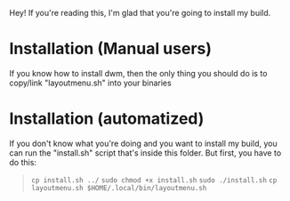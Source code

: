 Hey! If you're reading this, I'm glad that you're going to install my build.

# Installation (Manual users)
If you know how to install dwm, then the only thing you should do is to copy/link "layoutmenu.sh" into your
binaries

# Installation (automatized)
If you don't know what you're doing and you want to install my build, you can run the "install.sh" script
that's inside this folder. But first, you have to do this:

>`cp install.sh ../`
>`sudo chmod +x install.sh`
>`sudo ./install.sh`
>`cp layoutmenu.sh $HOME/.local/bin/layoutmenu.sh`

